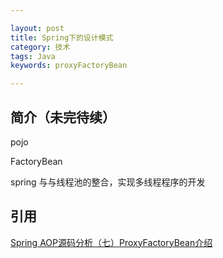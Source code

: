 ```yaml
---

layout: post
title: Spring下的设计模式
category: 技术
tags: Java
keywords: proxyFactoryBean

---
```


## 简介（未完待续）

pojo

FactoryBean 


spring 与与线程池的整合，实现多线程程序的开发





## 引用

[Spring AOP源码分析（七）ProxyFactoryBean介绍][]

[Spring AOP源码分析（七）ProxyFactoryBean介绍]: http://m.oschina.net/blog/376308